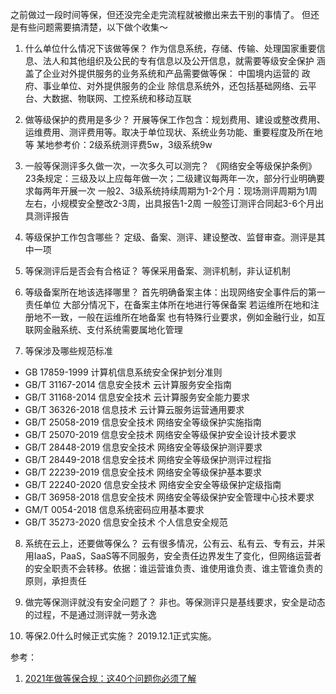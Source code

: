 之前做过一段时间等保，但还没完全走完流程就被撤出来去干别的事情了。
但还是有些问题需要搞清楚，以下做个收集～

1. 什么单位什么情况下该做等保？
作为信息系统，存储、传输、处理国家重要信息、法人和其他组织及公民的专有信息以及公开信息，就需要等级安全保护
涵盖了企业对外提供服务的业务系统和产品需要做等保：
中国境内运营的
政府、事业单位、对外提供服务的企业
除信息系统外，还包括基础网络、云平台、大数据、物联网、工控系统和移动互联

2. 做等级保护的费用是多少？
开展等保工作包含：规划费用、建设或整改费用、运维费用、测评费用等。取决于单位现状、系统业务功能、重要程度及所在地等
某地参考价：2级系统测评费5w，3级系统9w

3. 一般等保测评多久做一次，一次多久可以测完？
《网络安全等级保护条例》23条规定：三级及以上应每年做一次；二级建议每两年一次，部分行业明确要求每两年开展一次
一般2、3级系统持续周期为1-2个月：现场测评周期为1周左右，小规模安全整改2-3周，出具报告1-2周
一般签订测评合同起3-6个月出具测评报告

4. 等级保护工作包含哪些？
定级、备案、测评、建设整改、监督审查。测评是其中一项

5. 等保测评后是否会有合格证？
等保采用备案、测评机制，非认证机制

6. 等级备案所在地该选择哪里？
首先明确备案主体：出现网络安全事件后的第一责任单位
大部分情况下，在备案主体所在地进行等保备案
若运维所在地和注册地不一致，一般在运维所在地备案
也有特殊行业要求，例如金融行业，如互联网金融系统、支付系统需要属地化管理

7. 等保涉及哪些规范标准
- GB 17859-1999 计算机信息系统安全保护划分准则
- GB/T 31167-2014 信息安全技术 云计算服务安全指南
- GB/T 31168-2014 信息安全技术 云计算服务安全能力要求
- GB/T 36326-2018 信息技术 云计算云服务运营通用要求
- GB/T 25058-2019 信息安全技术 网络安全等级保护实施指南
- GB/T 25070-2019 信息安全技术 网络安全等级保护安全设计技术要求
- GB/T 28448-2019 信息安全技术 网络安全等级保护测评要求
- GB/T 28449-2018 信息安全技术 网络安全等级保护测评过程指
- GB/T 22239-2019 信息安全技术 网络安全等级保护基本要求
- GB/T 22240-2020 信息安全技术 网络安全安全等级保护定级指南
- GB/T 36958-2018 信息安全技术 网络安全等级保护安全管理中心技术要求
- GM/T 0054-2018 信息系统密码应用基本要求
- GB/T 35273-2020 信息安全技术 个人信息安全规范

8. 系统在云上，还要做等保么？
云有很多情况，公有云、私有云、专有云，并采用IaaS，PaaS，SaaS等不同服务，安全责任边界发生了变化，但网络运营者的安全职责不会转移。依据：谁运营谁负责、谁使用谁负责、谁主管谁负责的原则，承担责任

9. 做完等保测评就没有安全问题了？
非也。等保测评只是基线要求，安全是动态的过程，不是通过测评就一劳永逸

10. 等保2.0什么时候正式实施？
2019.12.1正式实施。

参考：

1. [2021年做等保合规：这40个问题你必须了解](https://mp.weixin.qq.com/s/O7T0J9pjCeu0Des708ibug)

